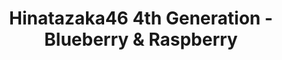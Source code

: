 ---
layout: videojs
title: Hinatazaka46 4th Generation - Blueberry & Raspberry
category: mv
description: >+
    Choreographer: CRE8BOY

    Production: P.I.C.S.

    Lyrics: Akimoto Yasushi
    
    Music & Arrangement: Nomura Yoichiro
id: bRUOmjBPKA5O
lang: en
subtitles: 日向坂46ブルーベリーラズベリー.en.vtt
video_url: https://www.youtube.com/watch?v=lV_Boxqp-ak
thumbnail: https://i.ytimg.com/vi/lV_Boxqp-ak/maxresdefault.jpg
upload_date: 2022-10-26
hinatrivia: 
lyrics: >+
    Standing still just before the crossing,

    You were about to say something.

    Why is it that I already know

    What your next words will be?

    Even though I realize how much I love you,

    I can't bring myself to confirm it.

    With just six months until graduation,

    The countdown has already begun.
    

    Even if the wind's speed stays the same,

    Just a slight change in direction can alter everything 


    Tell me how things will be different "from now on"


    Blueberry & Raspberry – I never really looked closely.

    We seem alike, yet we're nothing alike at all.

    Blueberry & Raspberry – that's what we called each other,

    Not quite friends, not quite lovers—

    That's how I wanted us to stay.


    The express train rushes past with a roar,

    I can't just turn this into a memory.

    How much more do we need to show each other our hearts

    Before we can truly believe?


    In my dreams, it feels like forever will never end.

    Even if you smile back at me, my chest still tightens.


    The moment I said "I'm sorry," it would all be over.


    Blueberry OR Raspberry – which one should I choose?

    Either way, the tears will fall.

    Blueberry OR Raspberry – I just want you to be happy.

    Goodbyes, farewells—none of it reaches us anymore.


    This love, between the similar yet different, is everything to me


    Blueberry & Raspberry – I never really looked closely.

    We seem alike, yet we're nothing alike at all.

    Blueberry & Raspberry – that's what we called each other,

    Not quite friends, not quite lovers—

    That's how I wanted us to stay.


    I love you!
---
